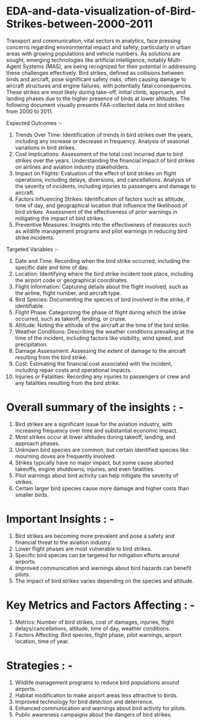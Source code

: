 # EDA-and-data-visualization-of-Bird-Strikes-between-2000-2011

Transport and communication, vital sectors in analytics, face pressing concerns regarding environmental impact and safety, particularly in urban areas with growing populations and vehicle numbers. As solutions are sought, emerging technologies like artificial intelligence, notably Multi-Agent Systems (MAS), are being recognized for their potential in addressing these challenges effectively. Bird strikes, defined as collisions between birds and aircraft, pose significant safety risks, often causing damage to aircraft structures and engine failures, with potentially fatal consequences. These strikes are most likely during take-off, initial climb, approach, and landing phases due to the higher presence of birds at lower altitudes. The following document visually presents FAA-collected data on bird strikes from 2000 to 2011.

Expected Outcomes :- 
1.  Trends Over Time:
    Identification of trends in bird strikes over the years, including any increase or decrease in frequency.
    Analysis of seasonal variations in bird strikes.
2.  Cost Implications:
    Assessment of the total cost incurred due to bird strikes over the years.
    Understanding the financial impact of bird strikes on airlines and aviation industry stakeholders.
3.  Impact on Flights:
    Evaluation of the effect of bird strikes on flight operations, including delays, diversions, and cancellations.
    Analysis of the severity of incidents, including injuries to passengers and damage to aircraft.
4.  Factors Influencing Strikes:
    Identification of factors such as altitude, time of day, and geographical location that influence the likelihood of bird strikes.
    Assessment of the effectiveness of prior warnings in mitigating the impact of bird strikes.
5.  Preventive Measures:
    Insights into the effectiveness of measures such as wildlife management programs and pilot warnings in reducing bird strike incidents.


Targeted Variables :- 
1.  Date and Time:
    Recording when the bird strike occurred, including the specific date and time of day.
2.  Location:
    Identifying where the bird strike incident took place, including the airport code or geographical coordinates.
3.  Flight Information: 
    Capturing details about the flight involved, such as the airline, flight number, and aircraft type.
4.  Bird Species: 
    Documenting the species of bird involved in the strike, if identifiable.
5.  Flight Phase: 
    Categorizing the phase of flight during which the strike occurred, such as takeoff, landing, or cruise.
6.  Altitude: 
    Noting the altitude of the aircraft at the time of the bird strike.
7.	Weather Conditions: 
    Describing the weather conditions prevailing at the time of the incident, including factors like visibility, wind speed, and precipitation.
8.	Damage Assessment: 
    Assessing the extent of damage to the aircraft resulting from the bird strike.
9.	Cost: 
    Estimating the financial cost associated with the incident, including repair costs and operational impacts.
10. Injuries or Fatalities: 
    Recording any injuries to passengers or crew and any fatalities resulting from the bird strike.



# Overall summary of the insights : -
1.	Bird strikes are a significant issue for the aviation industry, with increasing frequency over time and substantial economic impact.
2.	Most strikes occur at lower altitudes during takeoff, landing, and approach phases.
3.	Unknown bird species are common, but certain identified species like mourning doves are frequently involved.
4.	Strikes typically have no major impact, but some cause aborted takeoffs, engine shutdowns, injuries, and even fatalities.
5.	Pilot warnings about bird activity can help mitigate the severity of strikes.
6.	Certain larger bird species cause more damage and higher costs than smaller birds.

# Important Insights : -
1.	Bird strikes are becoming more prevalent and pose a safety and financial threat to the aviation industry.
2.	Lower flight phases are most vulnerable to bird strikes.
3.	Specific bird species can be targeted for mitigation efforts around airports.
4.	Improved communication and warnings about bird hazards can benefit pilots.
5.	The impact of bird strikes varies depending on the species and altitude.

# Key Metrics and Factors Affecting : -
1.	Metrics: Number of bird strikes, cost of damages, injuries, flight delays/cancellations, altitude, time of day, weather conditions.
2.	Factors Affecting: Bird species, flight phase, pilot warnings, airport location, time of year.

# Strategies : -
1.	Wildlife management programs to reduce bird populations around airports.
2.	Habitat modification to make airport areas less attractive to birds.
3.	Improved technology for bird detection and deterrence.
4.	Enhanced communication and warnings about bird activity for pilots.
5.	Public awareness campaigns about the dangers of bird strikes.

